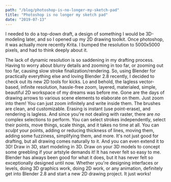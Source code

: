 ```yaml
---
path: "/blog/photoshop-is-no-longer-my-sketch-pad"
title: "Photoshop is no longer my sketch pad"
date: "2019-07-13"
---
```


I needed to do a top-down draft, a design of something I would be 3D-modeling later, and so I opened up
my 2D drawing toolkit. Once photoshop, it was actually more recently Krita. I bumped the resolution to
5000x5000 pixels, and had to think deeply about it.

The lack of dynamic resolution is so saddening
in my drafting process. Having to worry about blurry details and zooming in too far, or zooming out too
far, causing slow stroke finalization/rendering. So, using Blender for practically everything else and
loving Blender 2.8 recently, I decided to check out its new 2D tools for kicks. Lo and behold, the lagless
vector-based, infinite resolution, hassle-free zoom, layered, materialed, simple, beautiful 2D workspace of my
dreams was before me. Gone are the days of drawing arrows to various scene elements to elaborate on them.
Just zoom into them! You can just zoom infinitely and write inside them. The brushes are clean, and
customizable. Erasing is instant (use point-erase), and rendering is lagless. And since you're not
dealing with raster, there are *no* complex selections to perform. You can select strokes independently,
select their points, move things, scale things, and it takes no time at all. You can *sculpt* your points,
adding or reducing thickness of lines, moving them, adding some fuzziness, simplifying them, and more. It's not
just good for drafting, but all drawing comes naturally to it. And you can even extend it to 3D! Draw in 3D,
start modeling in 3D. Draw on your 3D models to concept some greebling if your artstyle demands it!
It has never felt so easy to me. Blender has always been good for what it does,
but it has never felt so exceptionally designed until now. Whether you're designing interfaces or levels, doing
3D graphics work, doing 2D work, or any animation, definitely get into Blender 2.8 and start a new 2D drawing
project. It just works!
